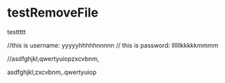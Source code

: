 # testRemoveFile
testtttt

//this is username: yyyyyhhhhhnnnnn
// this is password: llllllkkkkkmmmm


//asdfghjkl;qwertyuiopzxcvbnm,

asdfghjkl;zxcvbnm,.qwertyuiop
